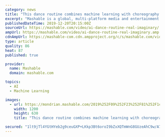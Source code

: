 ```yaml
---
category: news
title: "This dance routine combines machine learning with choreography — Future Blink"
excerpt: "Mashable is a global, multi-platform media and entertainment company. Powered by its own proprietary technology, Mashable is the go-to source for tech, digital culture and entertainment content for its dedicated and influential audience around the globe. ©2019 Mashable, Inc. All Rights Reserved. Mashable, MashBash and Mashable House are among ..."
publishedDateTime: 2019-12-20T20:15:00Z
sourceUrl: https://mashable.com/video/ai-dance-routine-real-imaginary/
ampUrl: https://mashable.com/video/ai-dance-routine-real-imaginary.amp
cdnAmpUrl: https://mashable-com.cdn.ampproject.org/c/s/mashable.com/video/ai-dance-routine-real-imaginary.amp
type: article
quality: 86
heat: 87
published: true

provider:
  name: Mashable
  domain: mashable.com

topics:
  - AI
  - Machine Learning

images:
  - url: https://mondrian.mashable.com/2019%252F09%252F23%252F81%252F1c6bcffb551340aa97f1f4bc84a905a0.9943c.png%252F1200x630.png?signature=rKWGyblVWKfY5g9mabIybd630ik=
    width: 1200
    height: 630
    title: "This dance routine combines machine learning with choreography — Future Blink"

secured: "1lt9jTl4YGtHYeb2g9ceuGXP+LKkp3Bt6oroI9bZxXQTmWnG8GUzeAhC9w/A7B5/jIjpmIEtEyNZXx4ucd5VYDchL4RQBd9W3qOTIs+xy4WrntailxauPbc7XQP9eQsMY5hD0F8OYPbgWPvhn7v3Hd7iYBktJOlk0s7CwuQePfM/FrZVe0r04nxz8gaSDyh6sMwmph8ng/OHH92RzewF6OQaGq41dZfLZoWOj74IeQaiZYq28+0ZYG1/wTc1FMNAj5oIyjtNEgpjcG+0+R8HJw==;MVGruyyGIKJPtLUybQHDAg=="
---
```


